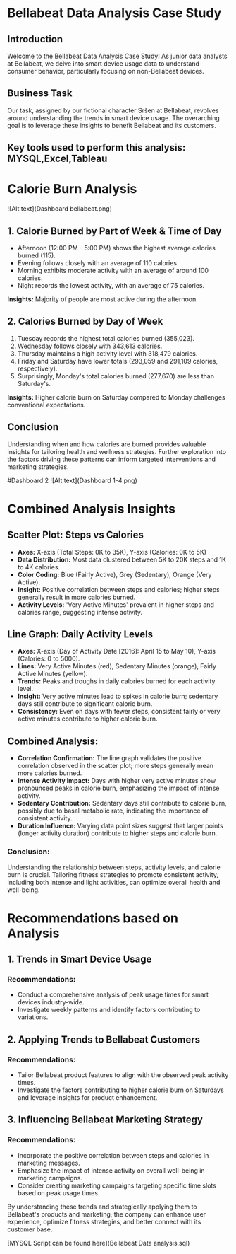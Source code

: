 # Bellabeat Data Analysis Case Study

## Introduction

Welcome to the Bellabeat Data Analysis Case Study! As junior data analysts at Bellabeat, we delve into smart device usage data to understand consumer behavior, particularly focusing on non-Bellabeat devices.

## Business Task

Our task, assigned by our fictional character Sršen at Bellabeat, revolves around understanding the trends in smart device usage. The overarching goal is to leverage these insights to benefit Bellabeat and its customers.

## Key tools used to perform this analysis: MYSQL,Excel,Tableau

# Calorie Burn Analysis
![Alt text](Dashboard bellabeat.png)

## 1. Calorie Burned by Part of Week & Time of Day

- Afternoon (12:00 PM - 5:00 PM) shows the highest average calories burned (115).
- Evening follows closely with an average of 110 calories.
- Morning exhibits moderate activity with an average of around 100 calories.
- Night records the lowest activity, with an average of 75 calories.

**Insights:** Majority of people are most active during the afternoon.

## 2. Calories Burned by Day of Week

1. Tuesday records the highest total calories burned (355,023).
2. Wednesday follows closely with 343,613 calories.
3. Thursday maintains a high activity level with 318,479 calories.
4. Friday and Saturday have lower totals (293,059 and 291,109 calories, respectively).
5. Surprisingly, Monday's total calories burned (277,670) are less than Saturday's.

**Insights:** Higher calorie burn on Saturday compared to Monday challenges conventional expectations.

## Conclusion
Understanding when and how calories are burned provides valuable insights for tailoring health and wellness strategies. Further exploration into the factors driving these patterns can inform targeted interventions and marketing strategies.

#Dashboard 2
![Alt text](Dashboard 1-4.png)

# Combined Analysis Insights

## Scatter Plot: Steps vs Calories

- **Axes:** X-axis (Total Steps: 0K to 35K), Y-axis (Calories: 0K to 5K)
- **Data Distribution:** Most data clustered between 5K to 20K steps and 1K to 4K calories.
- **Color Coding:** Blue (Fairly Active), Grey (Sedentary), Orange (Very Active).
- **Insight:** Positive correlation between steps and calories; higher steps generally result in more calories burned.
- **Activity Levels:** 'Very Active Minutes' prevalent in higher steps and calories range, suggesting intense activity.

## Line Graph: Daily Activity Levels

- **Axes:** X-axis (Day of Activity Date [2016]: April 15 to May 10), Y-axis (Calories: 0 to 5000).
- **Lines:** Very Active Minutes (red), Sedentary Minutes (orange), Fairly Active Minutes (yellow).
- **Trends:** Peaks and troughs in daily calories burned for each activity level.
- **Insight:** Very active minutes lead to spikes in calorie burn; sedentary days still contribute to significant calorie burn.
- **Consistency:** Even on days with fewer steps, consistent fairly or very active minutes contribute to higher calorie burn.

## Combined Analysis:

- **Correlation Confirmation:** The line graph validates the positive correlation observed in the scatter plot; more steps generally mean more calories burned.
- **Intense Activity Impact:** Days with higher very active minutes show pronounced peaks in calorie burn, emphasizing the impact of intense activity.
- **Sedentary Contribution:** Sedentary days still contribute to calorie burn, possibly due to basal metabolic rate, indicating the importance of consistent activity.
- **Duration Influence:** Varying data point sizes suggest that larger points (longer activity duration) contribute to higher steps and calorie burn.

### Conclusion:

Understanding the relationship between steps, activity levels, and calorie burn is crucial. Tailoring fitness strategies to promote consistent activity, including both intense and light activities, can optimize overall health and well-being.

# Recommendations based on Analysis

## 1. Trends in Smart Device Usage

### Recommendations:
- Conduct a comprehensive analysis of peak usage times for smart devices industry-wide.
- Investigate weekly patterns and identify factors contributing to variations.

## 2. Applying Trends to Bellabeat Customers

### Recommendations:
- Tailor Bellabeat product features to align with the observed peak activity times.
- Investigate the factors contributing to higher calorie burn on Saturdays and leverage insights for product enhancement.

## 3. Influencing Bellabeat Marketing Strategy

### Recommendations:
- Incorporate the positive correlation between steps and calories in marketing messages.
- Emphasize the impact of intense activity on overall well-being in marketing campaigns.
- Consider creating marketing campaigns targeting specific time slots based on peak usage times.

By understanding these trends and strategically applying them to Bellabeat's products and marketing, the company can enhance user experience, optimize fitness strategies, and better connect with its customer base.

[MYSQL Script can be found here](Bellabeat Data analysis.sql)



